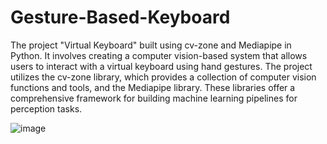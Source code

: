 # Gesture-Based-Keyboard
The project "Virtual Keyboard" built using cv-zone and Mediapipe in Python.
It involves creating a computer vision-based system that allows users to interact with a virtual keyboard using hand gestures.
The project utilizes the cv-zone library, which provides a collection of computer vision functions and tools, and the Mediapipe library.
These libraries offer a comprehensive framework for building machine learning pipelines for perception tasks.

![image](https://github.com/ashutosh-187/Gesture-Based-Projects-/assets/137859956/50a59811-35b2-4b86-84e3-2cfbd14d4473)
